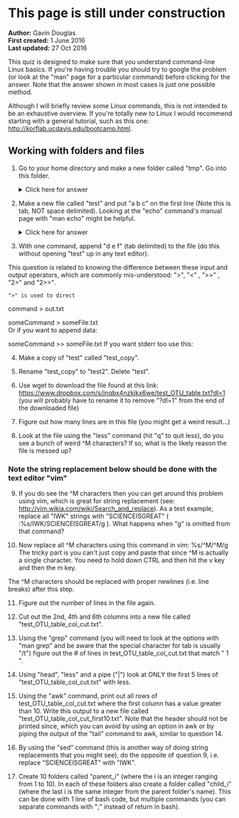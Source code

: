 # **This page is still under construction**

__Author:__ Gavin Douglas  
__First created:__ 1 June 2016  
__Last updated:__ 27 Oct 2016 

This quiz is designed to make sure that you understand command-line Linux basics. If you're having trouble you should try to google the problem (or look at the "man" page for a particular command) before clicking for the answer. Note that the answer shown in most cases is just one possible method.  

Although I will briefly review some Linux commands, this is not intended to be an exhaustive overview. If you're totally new to Linux I would recommend starting with a general tutorial, such as this one: http://korflab.ucdavis.edu/bootcamp.html. 

## Working with folders and files

1. Go to your home directory and make a new folder called "tmp". Go into this folder.

    <details> 
      <summary>Click here for answer</summary>
    <pre><code>
        cd # with no target this command should bring you to your home directory 
        mkdir tmp
        cd tmp
    </code></pre></details>

2. Make a new file called "test" and put "a	b	c" on the first line (Note this is tab, NOT space delimited). Looking at the "echo" command's manual page with "man echo" might be helpful.

    <details> 
      <summary>Click here for answer</summary>
    <pre><code>
        echo -e "a\tb\tc" > test
    </code></pre></details>

3. With one command, append "d	e	f" (tab delimited) to the file (do this without opening "test" up in any text editor). 

This question is related to knowing the difference between these input and output operators, which are commonly mis-understood: ">", "<" , ">>" , "2>" and "2>>".

    ">" is used to direct 
command > out.txt

someCommand > someFile.txt  
Or if you want to append data:

someCommand >> someFile.txt
If you want stderr too use this:





4. Make a copy of "test" called "test_copy".

5. Rename "test_copy" to "test2". Delete "test". 

6. Use wget to download the file found at this link: https://www.dropbox.com/s/jnqbx4nzkjkx6we/test_OTU_table.txt?dl=1
(you will probably have to rename it to remove "?dl=1" from the end of the downloaded file)

7. Figure out how many lines are in this file (you might get a weird result...)

8. Look at the file using the "less" command (hit "q" to quit less), do you see a bunch of weird ^M characters? If so, what is the likely reason the file is messed up? 

### Note the string replacement below should be done with the text editor "vim"
9. If you do see the ^M characters then you can get around this problem using vim, which is great for string replacement (see: http://vim.wikia.com/wiki/Search_and_replace). As a test example, replace all "IWK" strings with "SCIENCEISGREAT" ( :%s/IWK/SCIENCEISGREAT/g ). What happens when "g" is omitted from that command?

10. Now replace all ^M characters using this command in vim: %s/^M/^M/g
The tricky part is you can't just copy and paste that since ^M is actually a single character. You need to hold down CTRL and then hit the v key and then the m key. 

The ^M characters should be replaced with proper newlines (i.e. line breaks) after this step.

11. Figure out the number of lines in the file again.

12. Cut out the 2nd, 4th and 6th columns into a new file called "test_OTU_table_col_cut.txt".

13. Using the "grep" command (you will need to look at the options with "man grep" and be aware that the special character for tab is usually "/t") figure out the # of lines in test_OTU_table_col_cut.txt that match "	1	".

14. Using "head", "less" and a pipe ("|") look at ONLY the first 5 lines of "test_OTU_table_col_cut.txt" with less.

15. Using the "awk" command, print out all rows of test_OTU_table_col_cut.txt where the first column has a value greater than 10. Write this output to a new file called "test_OTU_table_col_cut_first10.txt". Note that the header should not be printed since, which you can avoid by using an option in awk or by piping the output of the "tail" command to awk, similar to question 14.

16. By using the "sed" command (this is another way of doing string replacements that you might see), do the opposite of question 9, i.e. replace "SCIENCEISGREAT" with "IWK".

17. Create 10 folders called "parent_i" (where the i is an integer ranging from 1 to 10). In each of these folders also create a folder called "child_i" (where the last i is the same integer from the parent folder's name). This can be done with 1 line of bash code, but multiple commands (you can separate commands with ";" instead of return in bash).  